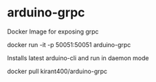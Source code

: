 # arduino-grpc
Docker Image for exposing grpc

docker run -it -p 50051:50051 arduino-grpc

Installs latest arduino-cli and run in daemon mode

docker pull kirant400/arduino-grpc
